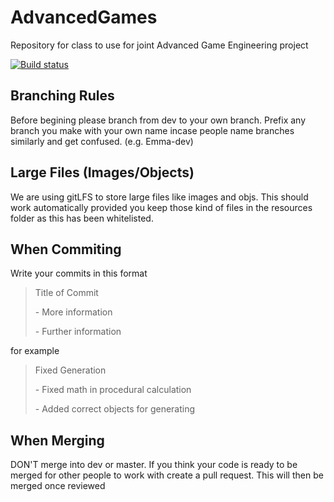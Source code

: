 # AdvancedGames
Repository for class to use for joint Advanced Game Engineering project

[![Build status](https://ci.appveyor.com/api/projects/status/jf9e1m0ctk4fko3t/branch/master?svg=true)](https://ci.appveyor.com/project/40206111/advancedgames/branch/master)

Branching Rules
-
Before begining please branch from dev to your own branch.
Prefix any branch you make with your own name incase people name branches similarly and get confused. (e.g. Emma-dev)

Large Files (Images/Objects)
-
We are using gitLFS to store large files like images and objs. This should work automatically provided you keep those kind of files in the resources folder as this has been whitelisted.

When Commiting
-
Write your commits in this format

> Title of Commit
> 
> \- More information
> 
> \- Further information

for example

> Fixed Generation
> 
> \- Fixed math in procedural calculation
> 
> \- Added correct objects for generating

When Merging
-
DON'T merge into dev or master.
If you think your code is ready to be merged for other people to work with create a pull request. This will then be merged once reviewed
